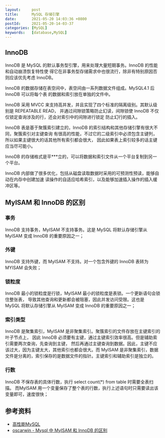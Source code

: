 ```yaml
---
layout:     post
title:      MySQL 存储引擎
date:       2021-05-20 14:03:36 +0800
postId:     2021-05-20-14-03-37
categories: [MySQL]
keywords:   [database,MySQL]
---
```


## InnoDB

InnoDB 是 MySQL 的默认事务型引擎，用来处理大量短期事务。InnoDB 的性能和自动崩溃恢复特性使
得它在非事务型存储需求中也很流行，除非有特别原因否则应该优先考虑 InnoDB。

InnoDB 的数据存储在表空间中，表空间由一系列数据文件组成。MySQL4.1 后 InnoDB 可以将每个表
的数据和索引放在单独的文件中。

InnoDB 采用 MVCC 来支持高并发，并且实现了四个标准的隔离级别。其默认级别是 REPEATABLE READ，
并通过间隙锁策略防止幻读，间隙锁使 InnoDB 不仅仅锁定查询涉及的行，还会对索引中的间隙进行锁定
防止幻行的插入。

InnoDB 表是基于聚簇索引建立的，InnoDB 的索引结构和其他存储引擎有很大不同，聚簇索引对主键查询
有很高的性能，不过它的二级索引中必须包含主键列，所以如果主键很大的话其他所有索引都会很大，
因此如果表上索引较多的话主键应当尽可能小。

InnoDB 的存储格式是平***立的，可以将数据和索引文件从一个平台复制到另一个平台。

InnoDB 内部做了很多优化，包括从磁盘读取数据时采用的可预测性预读，能够自动在内存中创建加速
读操作的自适应哈希索引，以及能够加速插入操作的插入缓冲区等。

## MyISAM 和 InnoDB 的区别

### 事务
InnoDB 支持事务，MyISAM 不支持事务。这是 MySQL 将默认存储引擎从 MyISAM 变成 InnoDB 的重要原因之一；

### 外键
InnoDB 支持外键，而 MyISAM 不支持。对一个包含外键的 InnoDB 表转为 MYISAM 会失败；

### 锁粒度
InnoDB 最小的锁粒度是行锁，MyISAM 最小的锁粒度是表锁。一个更新语句会锁住整张表，
导致其他查询和更新都会被阻塞，因此并发访问受限。这也是 MySQL 将默认存储引擎从 MyISAM 
变成 InnoDB 的重要原因之一；

### 索引类型
InnoDB 是聚集索引，MyISAM 是非聚集索引。聚簇索引的文件存放在主键索引的叶子节点上，
因此 InnoDB 必须要有主键，通过主键索引效率很高。但是辅助索引需要两次查询，先查询到主键，
然后再通过主键查询到数据。因此，主键不应该过大，因为主键太大，其他索引也都会很大。而 MyISAM 
是非聚集索引，数据文件是分离的，索引保存的是数据文件的指针。主键索引和辅助索引是独立的。

### 行数
InnoDB 不保存表的具体行数，执行 select count(*) from table 时需要全表扫描。
而MyISAM 用一个变量保存了整个表的行数，执行上述语句时只需要读出该变量即可，速度很快；

## 参考资料

* [高性能MySQL](https://book.douban.com/subject/23008813/)
* [oscarwin - Mysql 中 MyISAM 和 InnoDB 的区别](https://www.zhihu.com/question/20596402/answer/211492971)